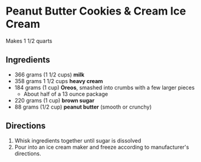 # Peanut Butter Cookies & Cream Ice Cream

Makes 1 1/2 quarts

## Ingredients

- 366 grams (1 1/2 cups) **milk**
- 358 grams 1 1/2 cups **heavy cream**
- 184 grams (1 cup) **Oreos**, smashed into crumbs with a few larger pieces
    - About half of a 13 ounce package
- 220 grams (1 cup) **brown sugar**
- 88 grams (1/2 cup) **peanut butter** (smooth or crunchy)

## Directions

1. Whisk ingredients together until sugar is dissolved
1. Pour into an ice cream maker and freeze according to manufacturer's directions.
